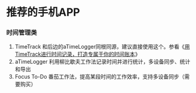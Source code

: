 # 推荐的手机APP

### 时间管理类

1. TimeTrack 和后边的aTimeLogger同根同源，建议直接使用这个。参看《[用TimeTrack进行时间记录，打造专属于你的时间账本](https://sspai.com/post/56240)》
2. aTimeLogger 利用柳比歇夫工作法记录时间并进行统计，多设备同步、统计和导出
3. Focus To-Do 番茄工作法，提高某段时间的工作效率，支持多设备同步（需要购买）

